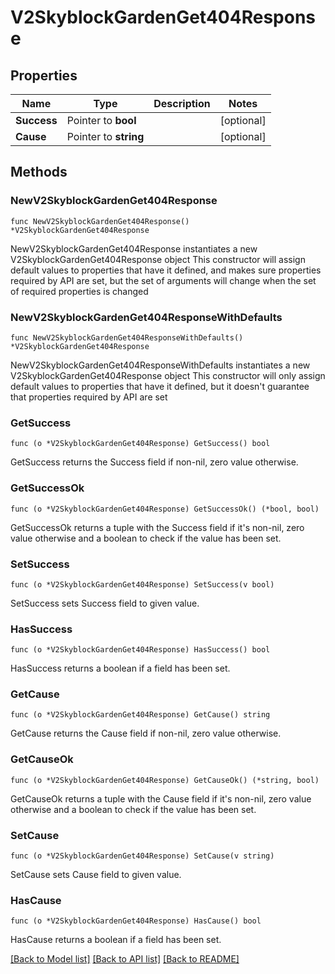 # V2SkyblockGardenGet404Response

## Properties

Name | Type | Description | Notes
------------ | ------------- | ------------- | -------------
**Success** | Pointer to **bool** |  | [optional] 
**Cause** | Pointer to **string** |  | [optional] 

## Methods

### NewV2SkyblockGardenGet404Response

`func NewV2SkyblockGardenGet404Response() *V2SkyblockGardenGet404Response`

NewV2SkyblockGardenGet404Response instantiates a new V2SkyblockGardenGet404Response object
This constructor will assign default values to properties that have it defined,
and makes sure properties required by API are set, but the set of arguments
will change when the set of required properties is changed

### NewV2SkyblockGardenGet404ResponseWithDefaults

`func NewV2SkyblockGardenGet404ResponseWithDefaults() *V2SkyblockGardenGet404Response`

NewV2SkyblockGardenGet404ResponseWithDefaults instantiates a new V2SkyblockGardenGet404Response object
This constructor will only assign default values to properties that have it defined,
but it doesn't guarantee that properties required by API are set

### GetSuccess

`func (o *V2SkyblockGardenGet404Response) GetSuccess() bool`

GetSuccess returns the Success field if non-nil, zero value otherwise.

### GetSuccessOk

`func (o *V2SkyblockGardenGet404Response) GetSuccessOk() (*bool, bool)`

GetSuccessOk returns a tuple with the Success field if it's non-nil, zero value otherwise
and a boolean to check if the value has been set.

### SetSuccess

`func (o *V2SkyblockGardenGet404Response) SetSuccess(v bool)`

SetSuccess sets Success field to given value.

### HasSuccess

`func (o *V2SkyblockGardenGet404Response) HasSuccess() bool`

HasSuccess returns a boolean if a field has been set.

### GetCause

`func (o *V2SkyblockGardenGet404Response) GetCause() string`

GetCause returns the Cause field if non-nil, zero value otherwise.

### GetCauseOk

`func (o *V2SkyblockGardenGet404Response) GetCauseOk() (*string, bool)`

GetCauseOk returns a tuple with the Cause field if it's non-nil, zero value otherwise
and a boolean to check if the value has been set.

### SetCause

`func (o *V2SkyblockGardenGet404Response) SetCause(v string)`

SetCause sets Cause field to given value.

### HasCause

`func (o *V2SkyblockGardenGet404Response) HasCause() bool`

HasCause returns a boolean if a field has been set.


[[Back to Model list]](../README.md#documentation-for-models) [[Back to API list]](../README.md#documentation-for-api-endpoints) [[Back to README]](../README.md)


